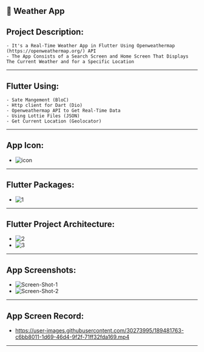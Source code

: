 📱 Weather App 
------------------
Project Description:
-----------------------
    - It's a Real-Time Weather App in Flutter Using Openweathermap (https://openweathermap.org/) API
    - The App Consists of a Search Screen and Home Screen That Displays The Current Weather and for a Specific Location
-----------------------------------------------------------------------------------------------------------------------------
Flutter Using:
------------------
    - Sate Mangement (BloC)
    - Http client for Dart (Dio)
    - Openweathermap API to Get Real-Time Data
    - Using Lottie Files (JSON) 
    - Get Current Location (Geolocator)
-----------------------------------------------------------------------------------------------------------------------------
 App Icon:
------------------
   -  ![icon](https://user-images.githubusercontent.com/30273995/189481564-7370473e-57dc-4633-82a9-281fbc6a5d28.png)
-----------------------------------------------------------------------------------------------------------------------------
Flutter Packages:
-----------------------
   -  ![1](https://user-images.githubusercontent.com/30273995/189481669-e3e36181-3e77-4038-9f31-7c12d518af4c.PNG)
-----------------------------------------------------------------------------------------------------------------------------
Flutter Project Architecture:
------------------------------------
   -  ![2](https://user-images.githubusercontent.com/30273995/189481699-fe0ae854-bbe7-41a0-ba3e-b988d1565110.PNG)
   -  ![3](https://user-images.githubusercontent.com/30273995/189481693-07ca234a-84ce-4d66-b7e0-c4153b19e886.PNG)

-----------------------------------------------------------------------------------------------------------------------------
App Screenshots:
------------------------
  -   ![Screen-Shot-1](https://user-images.githubusercontent.com/30273995/189481733-91386513-ffd4-4a3f-97db-ac47c6d02b78.jpg)
  -   ![Screen-Shot-2](https://user-images.githubusercontent.com/30273995/189481731-5437b0de-f02a-4dd6-ad3e-5c813fa21b29.jpg)
-----------------------------------------------------------------------------------------------------------------------------
App Screen Record:
---------------------------
  -   https://user-images.githubusercontent.com/30273995/189481763-c6bb8011-1d69-46d4-9f2f-71ff32fda169.mp4
-----------------------------------------------------------------------------------------------------------------------------
